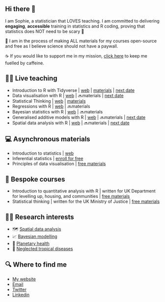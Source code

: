 ## Hi there 👋

I am Sophie, a statistician that LOVES teaching. I am committed to delivering **engaging**, **accessible** training in statistics and R coding, proving that statistics does NOT need to be scary 👻

📖 I am in the process of making ALL materials for my courses open-source and free as I believe science should not have a paywall. 

☕ If you would like to support me in my mission, [click here](https://buymeacoffee.com/sophie_a_lee) to keep me fuelled by caffeine.

## 👩‍🏫 Live teaching 
- Introduction to R with Tidyverse | [web](https://scubed.netlify.app/courses/1_intro_r_tidyverse/) | [materials](https://introduction-r-tidyverse.netlify.app/) | [next date](https://www.prstats.org/course/introduction-to-r-using-tidyverse-tidy01/)
- Data visualisation with R | [web](https://scubed.netlify.app/courses/3_data_viz/) | 🔜materials | [next date](https://www.ncrm.ac.uk/training/show.php?article=13619)
- Statistical Thinking | [web](https://scubed.netlify.app/courses/9_statistical_thinking/) | [materials](https://stats-thinking.netlify.app/)
- Regressions with R | [web](https://scubed.netlify.app/courses/7_regression_with_r/) | 🔜materials
- Bayesian statistics with R | [web](https://scubed.netlify.app/courses/8_bayesian_stats/) | 🔜materials
- Generalised additive models with R | [web](https://scubed.netlify.app/courses/6_generalised_additive_models/) | 🔜materials | [next date](https://www.prstats.org/course/generalised-additive-models-gams-with-r-gamr03/)
- Spatial data analysis with R | [web](https://scubed.netlify.app/courses/2_spatial_data_analysis/) | 🔜materials | [next date](https://www.prstats.org/course/spatial-data-analysis-with-r-sdar01/)

## 💻 Asynchronous materials
- Introduction to statistics | [web](https://equationsofdisease.com/courses/introduction-to-statistics/)
- Inferential statistics | [enroll for free](https://equationsofdisease.com/courses/inferential-statistics/)
- Principles of data visualisation | [free materials](https://www.ncrm.ac.uk/resources/online/all/?id=20844)

## 📜 Bespoke courses 
- Introduction to quantitative analysis with R | written for UK Department for levelling up, housing, and communities | [free materials](https://intro-r-dluch.netlify.app/)
- Statistical thinking | written for the UK Ministry of Justice | [free materials](https://stats-thinking.netlify.app/)

## 👩‍🔬 Research interests 
- 🗺️ [Spatial data analysis](https://scubed.rbind.io/publications/4_systematic_review/)
- 📈 [Bayesian modelling](https://scubed.rbind.io/publications/2_bayesian_model/)
- 🌲 [Planetary health](https://scubed.rbind.io/publications/5_hydromet_paper/)
- 🦟 [Neglected tropical diseases](https://scubed.rbind.io/publications/3_dengue_expansion/)
  
## 🔍 Where to find me 
- [My website](https://scubed.rbind.io/)
- [Email](mailto:sophie.a.lee10@gmail.com)
- [Twitter](https://x.com/SophieStats10)
- [Linkedin](https://www.linkedin.com/in/sophie-a-lee/)
